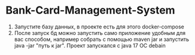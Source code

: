 # Bank-Card-Management-System

1) Запустите базу данных, в проекте есть для этого docker-compose
2) После запуск бд можно запустить само приложение удобным для вас способом, например собрать с помощью maven jar и запустить java -jar "путь к jar".
Проект запускался с java 17 ОС debain
